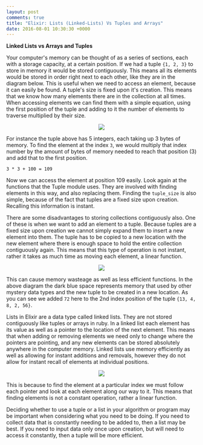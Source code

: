 ```yaml
---
layout: post
comments: true
title: "Elixir: Lists (Linked-Lists) Vs Tuples and Arrays"
date: 2016-08-01 10:30:30 +0000
---
```


<strong>Linked Lists vs Arrays and Tuples</strong>

Your computer's memory can be thought of as a series of sections, each with a storage capacity, at a certain position. If we had a tuple `{1, 2, 3}` to store in memory it would be stored contiguously. This means all its elements would be stored in order right next to each other, like they are in the diagram below. This is useful when we need to access an element, because it can easily be found. A tuple's size is fixed upon it's creation. This means that we know how many elements there are in the collection at all times. When accessing elements we can find them with a simple equation, using the first position of the tuple and adding to it the number of elements to traverse multiplied by their size. 

<p align="center">
<img src="../../../../../../../assets/array_tuple_in_memory.png">
</p>

For instance the tuple above has 5 integers, each taking up 3 bytes of memory. To find the element at the index `3`, we would multiply that index number by the amount of bytes of memory needed to reach that position (3) and add that to the first position.

`3 * 3 + 100 = 109`

Now we can access the element at position 109 easily. Look again at the functions that the Tuple module uses. They are involved with finding elements in this way, and also replacing them. Finding the `tuple_size` is also simple, because of the fact that tuples are a fixed size upon creation. Recalling this information is instant.

There are some disadvantages to storing collections contiguously also. One of these is when we want to add an element to a tuple. Because tuples are a fixed size upon creation we cannot simply expand them to insert a new element into them. The tuple has to be copied to a new location with the new element where there is enough space to hold the entire collection contiguously again. This means that this type of operation is not instant, rather it takes as much time as moving each element, a linear function. 

<p align="center">
<img src="../../../../../../../assets/moving_resizing_array_tuple.png">
</p>

This can cause memory wasteage as well as less efficient functions. In the above diagram the dark blue space represents memory that used by other mystery data types and the new tuple to be created in a new location. As you can see we added `72` here to the 2nd index position of the tuple `{13, 4, 8, 2, 56}`.

Lists in Elixir are a data type called linked lists. They are not stored contiguously like tuples or arrays in ruby. In a linked list each element has its value as well as a pointer to the location of the next element. This means that when adding or removing elements we need only to change where the pointers are pointing, and any new elements can be stored absolutely anywhere in the computer memory. Linked lists use memory efficiently as well as allowing for instant additions and removals, however they do not allow for instant recall of elements at individual positions.

<p align="center">
<img src="../../../../../../../assets/linked_list.png">
</p>

This is because to find the element at a particular index we must follow each pointer and look at each element along our way to it. This means that finding elements is not a constant operation, rather a linear function.

Deciding whether to use a tuple or a list in your algorithm or program may be important when considering what you need to be doing. If you need to collect data that is constantly needing to be added to, then a list may be best. If you need to input data only once upon creation, but will need to access it constantly, then a tuple will be more efficient.
